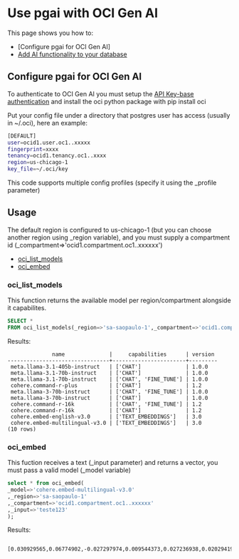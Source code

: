# Use pgai with OCI Gen AI

This page shows you how to:

- [Configure pgai for OCI Gen AI]
- [Add AI functionality to your database](#usage)

## Configure pgai for OCI Gen AI

To authenticate to OCI Gen AI you must setup the [API Key-base authentication](https://docs.oracle.com/en-us/iaas/Content/API/Concepts/sdk_authentication_methods.htm) and install the oci python package with pip install oci

Put your config file under a directory that postgres user has access (usually in ~/.oci), here an example:

```bash
[DEFAULT]
user=ocid1.user.oc1..xxxxx
fingerprint=xxxx
tenancy=ocid1.tenancy.oc1..xxxx
region=us-chicago-1
key_file=~/.oci/key
```

This code supports multiple config profiles (specify it using the _profile parameter)

## Usage

The default region is configured to us-chicago-1 (but you can choose another region using _region variable), and you must supply a compartment id (_compartment=>'ocid1.compartment.oc1..xxxxxx')


- [oci_list_models](#oci_list_models)
- [oci_embed](#oci_embed)

### oci_list_models

This function returns the available model per region/compartment alongside it capabilites.

```sql
SELECT * 
FROM oci_list_models(_region=>'sa-saopaulo-1',_compartment=>'ocid1.compartment.oc1..xxxxxx');
```
  Results:

```text
              name              |     capabilities      | version 
--------------------------------+-----------------------+---------
 meta.llama-3.1-405b-instruct   | ['CHAT']              | 1.0.0
 meta.llama-3.1-70b-instruct    | ['CHAT']              | 1.0.0
 meta.llama-3.1-70b-instruct    | ['CHAT', 'FINE_TUNE'] | 1.0.0
 cohere.command-r-plus          | ['CHAT']              | 1.2
 meta.llama-3-70b-instruct      | ['CHAT', 'FINE_TUNE'] | 1.0.0
 meta.llama-3-70b-instruct      | ['CHAT']              | 1.0.0
 cohere.command-r-16k           | ['CHAT', 'FINE_TUNE'] | 1.2
 cohere.command-r-16k           | ['CHAT']              | 1.2
 cohere.embed-english-v3.0      | ['TEXT_EMBEDDINGS']   | 3.0
 cohere.embed-multilingual-v3.0 | ['TEXT_EMBEDDINGS']   | 3.0
(10 rows)
```


### oci_embed

This fuction receives a text (_input parameter) and returns a vector, you must pass a valid model (_model variable)

```sql
select * from oci_embed(
_model=>'cohere.embed-multilingual-v3.0'
,_region=>'sa-saopaulo-1'
,_compartment=>'ocid1.compartment.oc1..xxxxxx'
,_input=>'teste123'
);
```

  Results:

```text
 [0.030929565,0.06774902,-0.027297974,0.009544373,0.027236938,0.02029419,0.0059394836,-0.053497314,-0.004425049,0.008918762....]
```